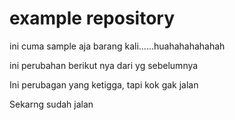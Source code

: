 # example repository
ini cuma sample aja barang kali......huahahahahahah

ini perubahan berikut nya dari yg sebelumnya

Ini perubagan yang ketigga, tapi kok gak jalan

Sekarng sudah jalan

